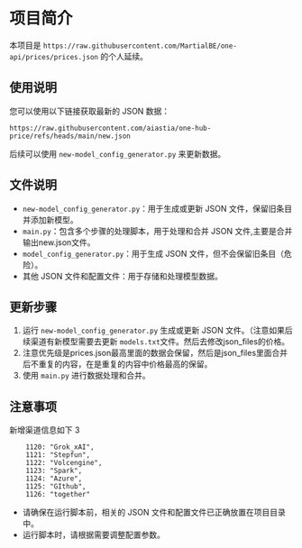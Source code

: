 # 项目简介

本项目是 `https://raw.githubusercontent.com/MartialBE/one-api/prices/prices.json` 的个人延续。

## 使用说明

您可以使用以下链接获取最新的 JSON 数据：

```https://raw.githubusercontent.com/aiastia/one-hub-price/refs/heads/main/new.json```

后续可以使用 `new-model_config_generator.py` 来更新数据。

## 文件说明

- `new-model_config_generator.py`：用于生成或更新 JSON 文件，保留旧条目并添加新模型。
- `main.py`：包含多个步骤的处理脚本，用于处理和合并 JSON 文件,主要是合并输出new.json文件。
- `model_config_generator.py`：用于生成 JSON 文件，但不会保留旧条目（危险）。
- 其他 JSON 文件和配置文件：用于存储和处理模型数据。

## 更新步骤

1. 运行 `new-model_config_generator.py` 生成或更新 JSON 文件。（注意如果后续渠道有新模型需要去更新 `models.txt`文件。然后去修改json_files的价格。
2. 注意优先级是prices.json最高里面的数据会保留，然后是json_files里面合并后不重复的内容，在是重复的内容中价格最高的保留。
3. 使用 `main.py` 进行数据处理和合并。

## 注意事项
新增渠道信息如下 3
```
    1120: "Grok_xAI",
    1121: "Stepfun",
    1122: "Volcengine",
    1123: "Spark",
    1124: "Azure",
    1125: "GIthub",
    1126: "together"
```
- 请确保在运行脚本前，相关的 JSON 文件和配置文件已正确放置在项目目录中。
- 运行脚本时，请根据需要调整配置参数。
